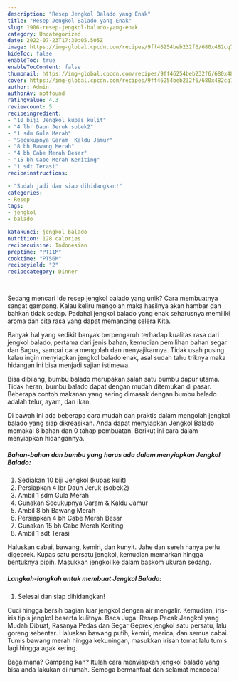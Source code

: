 ```yaml
---
description: "Resep Jengkol Balado yang Enak"
title: "Resep Jengkol Balado yang Enak"
slug: 1906-resep-jengkol-balado-yang-enak
category: Uncategorized
date: 2022-07-23T17:30:05.505Z
image: https://img-global.cpcdn.com/recipes/9ff46254beb232f6/680x482cq70/jengkol-balado-foto-resep-utama.jpg
hideToc: false
enableToc: true
enableTocContent: false
thumbnail: https://img-global.cpcdn.com/recipes/9ff46254beb232f6/680x482cq70/jengkol-balado-foto-resep-utama.jpg
cover: https://img-global.cpcdn.com/recipes/9ff46254beb232f6/680x482cq70/jengkol-balado-foto-resep-utama.jpg
author: Admin
authorAv: notfound
ratingvalue: 4.3
reviewcount: 5
recipeingredient:
- "10 biji Jengkol kupas kulit"
- "4 lbr Daun Jeruk sobek2"
- "1 sdm Gula Merah"
- "Secukupnya Garam  Kaldu Jamur"
- "8 bh Bawang Merah"
- "4 bh Cabe Merah Besar"
- "15 bh Cabe Merah Keriting"
- "1 sdt Terasi"
recipeinstructions:

- "Sudah jadi dan siap dihidangkan!"
categories:
- Resep
tags:
- jengkol
- balado

katakunci: jengkol balado 
nutrition: 128 calories
recipecuisine: Indonesian
preptime: "PT11M"
cooktime: "PT56M"
recipeyield: "2"
recipecategory: Dinner

---
```





Sedang mencari ide resep jengkol balado yang unik? Cara membuatnya sangat gampang. Kalau keliru mengolah maka hasilnya akan hambar dan bahkan tidak sedap. Padahal jengkol balado yang enak seharusnya memiliki aroma dan cita rasa yang dapat memancing selera Kita.





Banyak hal yang sedikit banyak berpengaruh terhadap kualitas rasa dari jengkol balado, pertama dari jenis bahan, kemudian pemilihan bahan segar dan Bagus, sampai cara mengolah dan menyajikannya. Tidak usah pusing kalau ingin menyiapkan jengkol balado enak,      asal sudah tahu triknya maka hidangan ini bisa menjadi sajian istimewa.














Bisa dibilang, bumbu balado merupakan salah satu bumbu dapur utama. Tidak heran, bumbu balado dapat dengan mudah ditemukan di pasar. Beberapa contoh makanan yang sering dimasak dengan bumbu balado adalah telur, ayam, dan ikan.






Di bawah ini ada beberapa cara mudah dan praktis dalam mengolah jengkol balado yang siap dikreasikan. Anda dapat menyiapkan Jengkol Balado memakai 8 bahan dan 0 tahap pembuatan. Berikut ini cara dalam menyiapkan hidangannya.

<!--inarticleads1-->

##### Bahan-bahan dan bumbu yang harus ada dalam menyiapkan Jengkol Balado:

1. Sediakan 10 biji Jengkol (kupas kulit)
1. Persiapkan 4 lbr Daun Jeruk (sobek2)
1. Ambil 1 sdm Gula Merah
1. Gunakan Secukupnya Garam &amp; Kaldu Jamur
1. Ambil 8 bh Bawang Merah
1. Persiapkan 4 bh Cabe Merah Besar
1. Gunakan 15 bh Cabe Merah Keriting
1. Ambil 1 sdt Terasi


Haluskan cabai, bawang, kemiri, dan kunyit. Jahe dan sereh hanya perlu digeprek. Kupas satu persatu jengkol, kemudian memarkan hingga bentuknya pipih. Masukkan jengkol ke dalam baskom ukuran sedang. 

<!--inarticleads2-->

##### Langkah-langkah untuk membuat Jengkol Balado:


1. Selesai dan siap dihidangkan!

Cuci hingga bersih bagian luar jengkol dengan air mengalir. Kemudian, iris-iris tipis jengkol beserta kulitnya. Baca Juga: Resep Pecak Jengkol yang Mudah Dibuat, Rasanya Pedas dan Segar Geprek jengkol satu persatu, lalu goreng sebentar. Haluskan bawang putih, kemiri, merica, dan semua cabai. Tumis bawang merah hingga kekuningan, masukkan irisan tomat lalu tumis lagi hingga agak kering. 

Bagaimana? Gampang kan? Itulah cara menyiapkan jengkol balado yang bisa anda lakukan di rumah. Semoga bermanfaat dan selamat mencoba!
